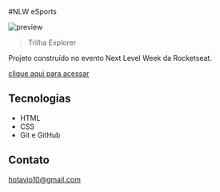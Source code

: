 #NLW eSports 

![preview](./.github/preview.png)


> Trilha Explorer

Projeto construído no evento Next Level Week da Rocketseat.

[clique aqui para acessar](https://hotavio10.github.io/NLW-Esports-Trilha-Explorer/)

## Tecnologias

- HTML
- CSS
- Git e GitHub

## Contato

hotavio10@gmail.com
